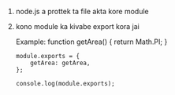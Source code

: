 1.  node.js a prottek ta file akta kore module

2.  kono module ka kivabe export kora jai

    Example:
        function getArea() {
            return Math.PI;
        }

        module.exports = {
            getArea: getArea,
        };

        console.log(module.exports);
